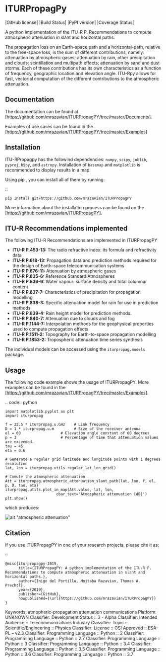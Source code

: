 ITURPropagPy
============

|GitHub license| |Build Status| |PyPI version| |Coverage Status|

A python implementation of the ITU-R P. Recommendations to compute
atmospheric attenuation in slant and horizontal paths.

The propagation loss on an Earth-space path and a horizontal-path,
relative to the free-space loss, is the sum of different contributions,
namely: attenuation by atmospheric gases; attenuation by rain, other
precipitation and clouds; scintillation and multipath effects;
attenuation by sand and dust storms. Each of these contributions has its
own characteristics as a function of frequency, geographic location and
elevation angle. ITU-Rpy allows for fast, vectorial computation of the
different contributions to the atmospheric attenuation.

Documentation
-------------

The documentation can be found at [<https://github.com/mrazavian/ITURPropagPY/tree/master/Documents>].

Examples of use cases can be found in the
[<https://github.com/mrazavian/ITURPropagPY/tree/master/Examples>]

Installation
------------

ITU-RPropagpy has the followind dependencies: ``numpy``, ``scipy``,
``joblib``, ``pyproj``, ``h5py``, and ``astropy``. Installation of ``basemap`` and
``matplotlib`` is recommended to display results in a map.

Using pip , you can install all of them by running:

::

    pip install git+https://github.com/mrazavian/ITURPropagPY

More information about the installation process can be found on the
[<https://github.com/mrazavian/ITURPropagPY>].

ITU-R Recommendations implemented
----------------------------------

The following ITU-R Recommendations are implemented in ITURPropagPY

* **ITU-R P.453-13:** The radio refractive index: its formula and refractivity data
* **ITU-R P.618-13:** Propagation data and prediction methods required for the design of Earth-space telecommunication systems
* **ITU-R P.676-11:** Attenuation by atmospheric gases
* **ITU-R P.835-6:** Reference Standard Atmospheres
* **ITU-R P.836-6:** Water vapour: surface density and total columnar content
* **ITU-R P.837-7:** Characteristics of precipitation for propagation modelling
* **ITU-R P.838-3:** Specific attenuation model for rain for use in prediction methods
* **ITU-R P.839-4:** Rain height model for prediction methods.
* **ITU-R P.840-7:** Attenuation due to clouds and fog
* **ITU-R P.1144-7:** Interpolation methods for the geophysical properties used to compute propagation effects
* **ITU-R P.1511-2:** Topography for Earth-to-space propagation modelling
* **ITU-R P.1853-2:** Tropospheric attenuation time series synthesis

The individual models can be accessed using the ``iturpropag.models`` package.

Usage
-----

The following code example shows the usage of ITURPropagPY. More examples can
be found in the [<https://github.com/mrazavian/ITURPropagPY/tree/master/Examples>].

.. code:: python

    import matplotlib.pyplot as plt
    import iturpropag

    f = 22.5 * iturpropag.u.GHz    # Link frequency
    D = 1 * iturpropag.u.m         # Size of the receiver antenna
    el = 60                  # Elevation angle constant of 60 degrees
    p = 3                    # Percentage of time that attenuation values are exceeded.
    tau = 45
    eta = 0.6

    # Generate a regular grid latitude and longitude points with 1 degrees resolution   
    lat, lon = iturpropag.utils.regular_lat_lon_grid() 

    # Comute the atmospheric attenuation
    Att = iturpropag.atmospheric_attenuation_slant_path(lat, lon, f, el, p, D, tau, eta) 
    iturpropag.utils.plot_in_map(Att.value, lat, lon, 
                           cbar_text='Atmospheric attenuation [dB]')
    plt.show()

which produces:

![alt "atmospheric attenuation"](https://i.pinimg.com/originals/cd/b2/7c/cdb27cd40c6c3af9f53df739c744d746.png "Atmospheric Attenuation")

Citation
--------

If you use ITURPropagPY in one of your research projects, please cite it as:

::

    @misc{iturpropagpy-2019,
          title={ITURPropagPY: A python implementation of the ITU-R P. Recommendations to compute atmospheric attenuation in slant and horizontal paths.},
          author={Inigo del Portillo, Mojtaba Razavian, Thomas A. Prechtl},
          year={2019},
          publisher={GitHub},
          howpublished={\url{https://github.com/mrazavian/ITURPropagPY}}
    }

Keywords: atmopheric-propagation attenuation communications
Platform: UNKNOWN
Classifier: Development Status :: 3 - Alpha
Classifier: Intended Audience :: Telecommunications Industry
Classifier: Topic :: Scientific/Engineering :: Physics
Classifier: License :: OSI Approved :: ESA-PL – v2.3
Classifier: Programming Language :: Python :: 2
Classifier: Programming Language :: Python :: 2.7
Classifier: Programming Language :: Python :: 3
Classifier: Programming Language :: Python :: 3.4
Classifier: Programming Language :: Python :: 3.5
Classifier: Programming Language :: Python :: 3.6
Classifier: Programming Language :: Python :: 3.7
